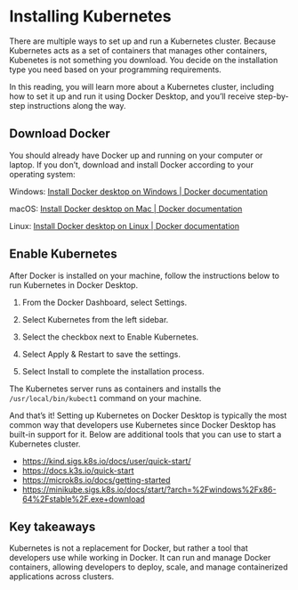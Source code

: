 # Installing Kubernetes
There are multiple ways to set up and run a Kubernetes cluster. Because Kubernetes acts as a set of containers that manages other containers, Kubenetes is not something you download. You decide on the installation type you need based on your programming requirements.

In this reading, you will learn more about a Kubernetes cluster, including how to set it up and run it using Docker Desktop, and you’ll receive step-by-step instructions along the way.

## Download Docker
You should already have Docker up and running on your computer or laptop. If you don’t, download and install Docker according to your operating system:

Windows: 
[Install Docker desktop on Windows | Docker documentation](https://docs.docker.com/desktop/setup/install/windows-install/)

macOS: 
[Install Docker desktop on Mac | Docker documentation](https://docs.docker.com/desktop/setup/install/mac-install/)

Linux: 
[Install Docker desktop on Linux | Docker documentation](https://docs.docker.com/desktop/setup/install/linux/)

## Enable Kubernetes
After Docker is installed on your machine, follow the instructions below to run Kubernetes in Docker Desktop.

1. From the Docker Dashboard, select Settings.

2. Select Kubernetes from the left sidebar.

3. Select the checkbox next to Enable Kubernetes.

4. Select Apply & Restart to save the settings.

5. Select Install to complete the installation process.

The Kubernetes server runs as containers and installs the `/usr/local/bin/kubect1` command on your machine.

And that’s it! Setting up Kubernetes on Docker Desktop is typically the most common way that developers use Kubernetes since Docker Desktop has built-in support for it. Below are additional tools that you can use to start a Kubernetes cluster.

- https://kind.sigs.k8s.io/docs/user/quick-start/
- https://docs.k3s.io/quick-start
- https://microk8s.io/docs/getting-started
- https://minikube.sigs.k8s.io/docs/start/?arch=%2Fwindows%2Fx86-64%2Fstable%2F.exe+download

## Key takeaways
Kubernetes is not a replacement for Docker, but rather a tool that developers use while working in Docker. It can run and manage Docker containers, allowing developers to deploy, scale, and manage containerized applications across clusters.
